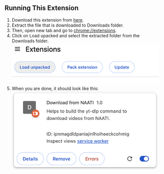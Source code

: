 ## Running This Extension

1. Download this extension from [here](https://github.com/kpldvnpne/naati-extension/archive/refs/tags/v1.zip).
2. Extract the file that is downloaded to Downloads folder.
3. Then, open new tab and go to [chrome://extensions](chrome://extensions).
3. Click on Load upacked and select the extracted folder from the Downloads folder.
   ![Load Unpacked](screenshots/load_unpacked.png)
4. When you are done, it should look like this:
   ![Loaded Extension](screenshots/loaded_extension.png)
